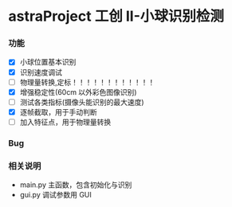 # astraProject 工创 II-小球识别检测

### 功能

- [x] 小球位置基本识别
- [x] 识别速度调试
- [ ] 物理量转换,定标！！！！！！！！！！！！
- [x] 增强稳定性(60cm 以外彩色图像识别)
- [ ] 测试各类指标(摄像头能识别的最大速度)
- [x] 逐帧截取，用于手动判断
- [ ] 加入特征点，用于物理量转换

### Bug

### 相关说明

- main.py 主函数，包含初始化与识别
- gui.py 调试参数用 GUI
